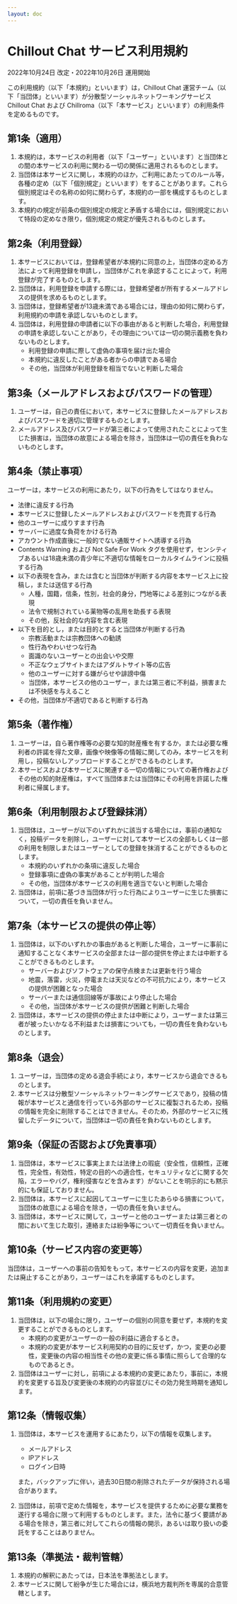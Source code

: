 ```yaml
---
layout: doc
---
```


<h1>Chillout Chat サービス利用規約</h1>

<p>2022年10月24日 改定・2022年10月26日 運用開始</p>
<p>この利用規約（以下「本規約」といいます）は，Chillout Chat 運営チーム（以下「当団体」といいます）が分散型ソーシャルネットワーキングサービス Chillout Chat および Chillroma（以下「本サービス」といいます）の利用条件を定めるものです。</p>

<h2>第1条（適用）</h2>
<ol>
  <li>本規約は，本サービスの利用者（以下「ユーザー」といいます）と当団体との間の本サービスの利用に関わる一切の関係に適用されるものとします。</li>
  <li>当団体は本サービスに関し，本規約のほか，ご利用にあたってのルール等，各種の定め（以下「個別規定」といいます）をすることがあります。これら個別規定はその名称の如何に関わらず，本規約の一部を構成するものとします。</li>
  <li>本規約の規定が前条の個別規定の規定と矛盾する場合には，個別規定において特段の定めなき限り，個別規定の規定が優先されるものとします。</li>
</ol>

<h2>第2条（利用登録）</h2>
<ol>
  <li>本サービスにおいては，登録希望者が本規約に同意の上，当団体の定める方法によって利用登録を申請し，当団体がこれを承認することによって，利用登録が完了するものとします。</li>
  <li>当団体は，利用登録を申請する際には，登録希望者が所有するメールアドレスの提供を求めるものとします。</li>
  <li>当団体は，登録希望者が13歳未満である場合には，理由の如何に関わらず，利用規約の申請を承認しないものとします。</li>
  <li>当団体は，利用登録の申請者に以下の事由があると判断した場合，利用登録の申請を承認しないことがあり，その理由については一切の開示義務を負わないものとします。
    <ul>
      <li>利用登録の申請に際して虚偽の事項を届け出た場合</li>
      <li>本規約に違反したことがある者からの申請である場合</li>
      <li>その他，当団体が利用登録を相当でないと判断した場合</li>
    </ul>
  </li>
</ol>

<h2>第3条（メールアドレスおよびパスワードの管理）</h2>
<ol>
  <li>ユーザーは，自己の責任において，本サービスに登録したメールアドレスおよびパスワードを適切に管理するものとします。</li>
  <li>メールアドレス及びパスワードが第三者によって使用されたことによって生じた損害は，当団体の故意による場合を除き，当団体は一切の責任を負わないものとします。</li>
</ol>

<h2>第4条（禁止事項）</h2>
<p>ユーザーは，本サービスの利用にあたり，以下の行為をしてはなりません。</p>
<ul>
  <li>法律に違反する行為</li>
  <li>本サービスに登録したメールアドレスおよびパスワードを売買する行為</li>
  <li>他のユーザーに成りすます行為</li>
  <li>サーバーに過度な負荷をかける行為</li>
  <li>アカウント作成直後に一般的でない通販サイトへ誘導する行為</li>
  <li>Contents Warning および Not Safe For Work タグを使用せず，センシティブあるいは18歳未満の青少年に不適切な情報をローカルタイムラインに投稿する行為</li>
  <li>以下の表現を含み，または含むと当団体が判断する内容を本サービス上に投稿し，または送信する行為
    <ul>
      <li>人種，国籍，信条，性別，社会的身分，門地等による差別につながる表現</li>
      <li>法令で規制されている薬物等の乱用を助長する表現</li>
      <li>その他，反社会的な内容を含む表現</li>
    </ul>
  </li>
  <li>以下を目的とし，または目的とすると当団体が判断する行為
    <ul>
      <li>宗教活動または宗教団体への勧誘</li>
      <li>性行為やわいせつな行為</li>
      <li>面識のないユーザーとの出会いや交際</li>
      <li>不正なウェブサイトまたはアダルトサイト等の広告</li>
      <li>他のユーザーに対する嫌がらせや誹謗中傷</li>
      <li>当団体，本サービスの他のユーザー，または第三者に不利益，損害または不快感を与えること</li>
    </ul>
  </li>
  <li>その他，当団体が不適切であると判断する行為</li>
</ul>

<h2>第5条（著作権）</h2>
<ol>
  <li>ユーザーは，自ら著作権等の必要な知的財産権を有するか，または必要な権利者の許諾を得た文章，画像や映像等の情報に関してのみ，本サービスを利用し，投稿ないしアップロードすることができるものとします。</li>
  <li>本サービスおよび本サービスに関連する一切の情報についての著作権およびその他の知的財産権は，すべて当団体または当団体にその利用を許諾した権利者に帰属します。</li>
</ol>

<h2>第6条（利用制限および登録抹消）</h2>
<ol>
  <li>当団体は，ユーザーが以下のいずれかに該当する場合には，事前の通知なく，投稿データを削除し，ユーザーに対して本サービスの全部もしくは一部の利用を制限しまたはユーザーとしての登録を抹消することができるものとします。
    <ul>
      <li>本規約のいずれかの条項に違反した場合</li>
      <li>登録事項に虚偽の事実があることが判明した場合</li>
      <li>その他，当団体が本サービスの利用を適当でないと判断した場合</li>
    </ul>
  </li>
  <li>当団体は，前項に基づき当団体が行った行為によりユーザーに生じた損害について，一切の責任を負いません。</li>
</ol>

<h2>第7条（本サービスの提供の停止等）</h2>
<ol>
  <li>当団体は，以下のいずれかの事由があると判断した場合，ユーザーに事前に通知することなく本サービスの全部または一部の提供を停止または中断することができるものとします。
    <ul>
      <li>サーバーおよびソフトウェアの保守点検または更新を行う場合</li>
      <li>地震，落雷，火災，停電または天災などの不可抗力により，本サービスの提供が困難となった場合</li>
      <li>サーバーまたは通信回線等が事故により停止した場合</li>
      <li>その他，当団体が本サービスの提供が困難と判断した場合</li>
    </ul>
  </li>
  <li>当団体は，本サービスの提供の停止または中断により，ユーザーまたは第三者が被ったいかなる不利益または損害についても，一切の責任を負わないものとします。</li>
</ol>

<h2>第8条（退会）</h2>
<ol>
  <li>ユーザーは，当団体の定める退会手続により，本サービスから退会できるものとします。</li>
  <li>本サービスは分散型ソーシャルネットワーキングサービスであり，投稿の情報が本サービスと通信を行っている外部のサービスに複製されるため，投稿の情報を完全に削除することはできません。そのため，外部のサービスに残留したデータについて，当団体は一切の責任を負わないものとします。</li>
</ol>

<h2>第9条（保証の否認および免責事項）</h2>
<ol>
  <li>当団体は，本サービスに事実上または法律上の瑕疵（安全性，信頼性，正確性，完全性，有効性，特定の目的への適合性，セキュリティなどに関する欠陥，エラーやバグ，権利侵害などを含みます）がないことを明示的にも黙示的にも保証しておりません。</li>
  <li>当団体は，本サービスに起因してユーザーに生じたあらゆる損害について，当団体の故意による場合を除き，一切の責任を負いません。</li>
  <li>当団体は，本サービスに関して，ユーザーと他のユーザーまたは第三者との間において生じた取引，連絡または紛争等について一切責任を負いません。</li>
</ol>

<h2>第10条（サービス内容の変更等）</h2>
<p>当団体は，ユーザーへの事前の告知をもって，本サービスの内容を変更，追加または廃止することがあり，ユーザーはこれを承諾するものとします。</p>

<h2>第11条（利用規約の変更）</h2>
<ol>
  <li>当団体は，以下の場合に限り，ユーザーの個別の同意を要せず，本規約を変更することができるものとします。
    <ul>
      <li>本規約の変更がユーザーの一般の利益に適合するとき。</li>
      <li>本規約の変更が本サービス利用契約の目的に反せず，かつ，変更の必要性，変更後の内容の相当性その他の変更に係る事情に照らして合理的なものであるとき。</li>
    </ul>
  </li>
  <li>当団体はユーザーに対し，前項による本規約の変更にあたり，事前に，本規約を変更する旨及び変更後の本規約の内容並びにその効力発生時期を通知します。</li>
</ol>

<h2>第12条（情報収集）</h2>
<ol>
  <li>
    <p>当団体は，本サービスを運用するにあたり，以下の情報を収集します。</p>
    <ul>
      <li>メールアドレス</li>
      <li>IPアドレス</li>
      <li>ログイン日時</li>
    </ul>
    <p>また，バックアップに伴い，過去30日間の削除されたデータが保持される場合があります。</p>
  </li>
  <li>
    <p>当団体は，前項で定めた情報を，本サービスを提供するために必要な業務を遂行する場合に限って利用するものとします。また，法令に基づく要請がある場合を除き，第三者に対してこれらの情報の開示，あるいは取り扱いの委託をすることはありません。</p>
  </li>
</ol>

<h2>第13条（準拠法・裁判管轄）</h2>
<ol>
  <li>本規約の解釈にあたっては，日本法を準拠法とします。</li>
  <li>本サービスに関して紛争が生じた場合には，横浜地方裁判所を専属的合意管轄とします。</li>
</ol>

